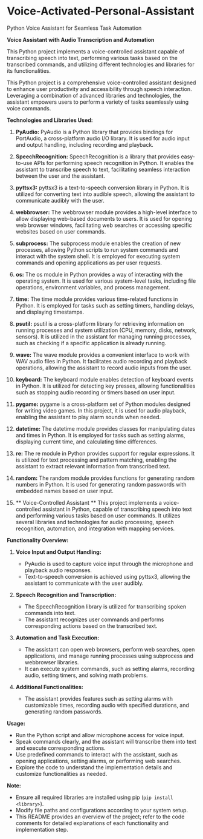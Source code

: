 # Voice-Activated-Personal-Assistant
Python Voice Assistant for Seamless Task Automation


**Voice Assistant with Audio Transcription and Automation**

This Python project implements a voice-controlled assistant capable of transcribing speech into text, performing various tasks based on the transcribed commands, and utilizing different technologies and libraries for its functionalities.

This Python project is a comprehensive voice-controlled assistant designed to enhance user productivity and accessibility through speech interaction. Leveraging a combination of advanced libraries and technologies, the assistant empowers users to perform a variety of tasks seamlessly using voice commands.

**Technologies and Libraries Used:**

1. **PyAudio:** PyAudio is a Python library that provides bindings for PortAudio, a cross-platform audio I/O library. It is used for audio input and output handling, including recording and playback.

2. **SpeechRecognition:** SpeechRecognition is a library that provides easy-to-use APIs for performing speech recognition in Python. It enables the assistant to transcribe speech to text, facilitating seamless interaction between the user and the assistant.

3. **pyttsx3:** pyttsx3 is a text-to-speech conversion library in Python. It is utilized for converting text into audible speech, allowing the assistant to communicate audibly with the user.

4. **webbrowser:** The webbrowser module provides a high-level interface to allow displaying web-based documents to users. It is used for opening web browser windows, facilitating web searches or accessing specific websites based on user commands.

5. **subprocess:** The subprocess module enables the creation of new processes, allowing Python scripts to run system commands and interact with the system shell. It is employed for executing system commands and opening applications as per user requests.

6. **os:** The os module in Python provides a way of interacting with the operating system. It is used for various system-level tasks, including file operations, environment variables, and process management.

7. **time:** The time module provides various time-related functions in Python. It is employed for tasks such as setting timers, handling delays, and displaying timestamps.

8. **psutil:** psutil is a cross-platform library for retrieving information on running processes and system utilization (CPU, memory, disks, network, sensors). It is utilized in the assistant for managing running processes, such as checking if a specific application is already running.

9. **wave:** The wave module provides a convenient interface to work with WAV audio files in Python. It facilitates audio recording and playback operations, allowing the assistant to record audio inputs from the user.

10. **keyboard:** The keyboard module enables detection of keyboard events in Python. It is utilized for detecting key presses, allowing functionalities such as stopping audio recording or timers based on user input.

11. **pygame:** pygame is a cross-platform set of Python modules designed for writing video games. In this project, it is used for audio playback, enabling the assistant to play alarm sounds when needed.

12. **datetime:** The datetime module provides classes for manipulating dates and times in Python. It is employed for tasks such as setting alarms, displaying current time, and calculating time differences.

13. **re:** The re module in Python provides support for regular expressions. It is utilized for text processing and pattern matching, enabling the assistant to extract relevant information from transcribed text.

14. **random:** The random module provides functions for generating random numbers in Python. It is used for generating random passwords with embedded names based on user input.

15. ** Voice-Controlled Assistant ** This project implements a voice-controlled assistant in Python, capable of transcribing speech into text and performing various tasks based on user commands. It utilizes several libraries and technologies for audio processing, speech recognition, automation, and integration with mapping services.


   

**Functionality Overview:**

1. **Voice Input and Output Handling:**
   - PyAudio is used to capture voice input through the microphone and playback audio responses.
   - Text-to-speech conversion is achieved using pyttsx3, allowing the assistant to communicate with the user audibly.

2. **Speech Recognition and Transcription:**
   - The SpeechRecognition library is utilized for transcribing spoken commands into text.
   - The assistant recognizes user commands and performs corresponding actions based on the transcribed text.

3. **Automation and Task Execution:**
   - The assistant can open web browsers, perform web searches, open applications, and manage running processes using subprocess and webbrowser libraries.
   - It can execute system commands, such as setting alarms, recording audio, setting timers, and solving math problems.

4. **Additional Functionalities:**
   - The assistant provides features such as setting alarms with customizable times, recording audio with specified durations, and generating random passwords.

**Usage:**
- Run the Python script and allow microphone access for voice input.
- Speak commands clearly, and the assistant will transcribe them into text and execute corresponding actions.
- Use predefined commands to interact with the assistant, such as opening applications, setting alarms, or performing web searches.
- Explore the code to understand the implementation details and customize functionalities as needed.

**Note:**
- Ensure all required libraries are installed using pip (`pip install <library>`).
- Modify file paths and configurations according to your system setup.
- This README provides an overview of the project; refer to the code comments for detailed explanations of each functionality and implementation step.


